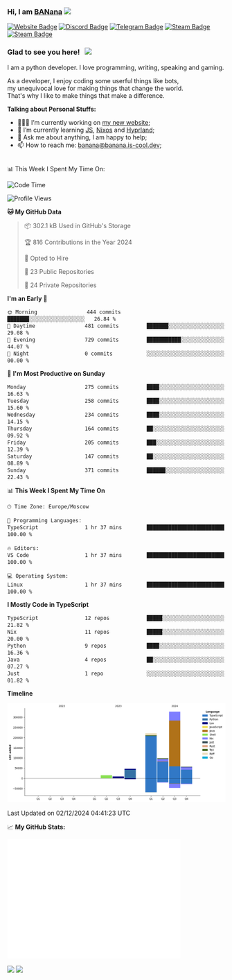 ### Hi, I am <a href="https://banana.is-cool.dev" target="_blank">BANana</a> <img src="https://media.giphy.com/media/hvRJCLFzcasrR4ia7z/giphy.gif" width="25px">


[![Website Badge](https://img.shields.io/badge/Website-3b5998?style=for-the-badge&logo=google-chrome&logoColor=white)](https://banana.is-cool.dev)
[![Discord Badge](https://img.shields.io/badge/-Discord-424242?style=for-the-badge&logo=Discord&logoColor=white)](https://discord.gg/sQgHEERpqR)
[![Telegram Badge](https://img.shields.io/badge/-Telegram-0088cc?style=for-the-badge&logo=Telegram&logoColor=white)](https://t.me/BANanaD3V)
[![Steam Badge](https://img.shields.io/badge/-Steam-1b2838?style=for-the-badge&logo=Steam&logoColor=white)](https://steamcommunity.com/id/BANanaD3V/)
[![Steam Badge](https://img.shields.io/badge/-Reddit-ff6314?style=for-the-badge&logo=Reddit&logoColor=white)](https://www.reddit.com/user/BANanaD3V)

### Glad to see you here! &nbsp; ![](https://visitor-badge-reloaded.herokuapp.com/badge?page_id=BANanaD3V.BANanaD3V&style=for-the-badge)

I am a python developer. I love programming, writing, speaking and gaming.

As a developer, I enjoy coding some userful things like bots,
<br>my unequivocal love for making things that change the world. 
<br>That's why I like to make things that make a difference.
  

**Talking about Personal Stuffs:**

- 👨🏻‍💻 I’m currently working on [my new website](https://banana.is-cool.dev);
- 🚀 I’m currently learning [JS](https://js.org), [Nixos](https://nixos.org) and [Hyprland](https://hyprland.org);
- 💬 Ask me about anything, I am happy to help;
- 📫 How to reach me: banana@banana.is-cool.dev;

</br>
📊 This Week I Spent My Time On:

<!--START_SECTION:waka-->
![Code Time](http://img.shields.io/badge/Code%20Time-1%2C213%20hrs-blue)

![Profile Views](http://img.shields.io/badge/Profile%20Views-0-blue)

**🐱 My GitHub Data** 

> 📦 302.1 kB Used in GitHub's Storage 
 > 
> 🏆 816 Contributions in the Year 2024
 > 
> 💼 Opted to Hire
 > 
> 📜 23 Public Repositories 
 > 
> 🔑 24 Private Repositories 
 > 
**I'm an Early 🐤** 

```text
🌞 Morning                444 commits         ███████░░░░░░░░░░░░░░░░░░   26.84 % 
🌆 Daytime                481 commits         ███████░░░░░░░░░░░░░░░░░░   29.08 % 
🌃 Evening                729 commits         ███████████░░░░░░░░░░░░░░   44.07 % 
🌙 Night                  0 commits           ░░░░░░░░░░░░░░░░░░░░░░░░░   00.00 % 
```
📅 **I'm Most Productive on Sunday** 

```text
Monday                   275 commits         ████░░░░░░░░░░░░░░░░░░░░░   16.63 % 
Tuesday                  258 commits         ████░░░░░░░░░░░░░░░░░░░░░   15.60 % 
Wednesday                234 commits         ████░░░░░░░░░░░░░░░░░░░░░   14.15 % 
Thursday                 164 commits         ██░░░░░░░░░░░░░░░░░░░░░░░   09.92 % 
Friday                   205 commits         ███░░░░░░░░░░░░░░░░░░░░░░   12.39 % 
Saturday                 147 commits         ██░░░░░░░░░░░░░░░░░░░░░░░   08.89 % 
Sunday                   371 commits         ██████░░░░░░░░░░░░░░░░░░░   22.43 % 
```


📊 **This Week I Spent My Time On** 

```text
🕑︎ Time Zone: Europe/Moscow

💬 Programming Languages: 
TypeScript               1 hr 37 mins        █████████████████████████   100.00 % 

🔥 Editors: 
VS Code                  1 hr 37 mins        █████████████████████████   100.00 % 

💻 Operating System: 
Linux                    1 hr 37 mins        █████████████████████████   100.00 % 
```

**I Mostly Code in TypeScript** 

```text
TypeScript               12 repos            █████░░░░░░░░░░░░░░░░░░░░   21.82 % 
Nix                      11 repos            █████░░░░░░░░░░░░░░░░░░░░   20.00 % 
Python                   9 repos             ████░░░░░░░░░░░░░░░░░░░░░   16.36 % 
Java                     4 repos             ██░░░░░░░░░░░░░░░░░░░░░░░   07.27 % 
Just                     1 repo              ░░░░░░░░░░░░░░░░░░░░░░░░░   01.82 % 
```



**Timeline**

![Lines of Code chart](https://raw.githubusercontent.com/BANanaD3V/BANanaD3V/master/assets/bar_graph.png)


 Last Updated on 02/12/2024 04:41:23 UTC
<!--END_SECTION:waka-->


📈 **My GitHub Stats:**

<img alt="" width="400" src="https://github.com/BANanaD3V/BANanaD3V/blob/master/metrics.plugin.isocalendar.fullyear.svg">

<p>
  <img height="180em" src="https://github-readme-stats.vercel.app/api?username=BANanaD3V&show_icons=true&hide_border=true&&count_private=true&include_all_commits=true&theme=dark"/>
  <img height="180em" src="https://github-readme-stats.vercel.app/api/top-langs/?username=BAnanaD3V&show_icons=true&hide_border=true&layout=compact&langs_count=10&theme=dark"/>
</p>




